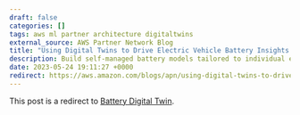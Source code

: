 ```yaml
---
draft: false
categories: []
tags: aws ml partner architecture digitaltwins
external_source: AWS Partner Network Blog
title: "Using Digital Twins to Drive Electric Vehicle Battery Insights with MHP and AWS"
description: Build self-managed battery models tailored to individual entities using micro services and Bayesian calibration techniques.
date: 2023-05-24 19:11:27 +0000
redirect: https://aws.amazon.com/blogs/apn/using-digital-twins-to-drive-electric-vehicle-battery-insights-with-mhp-and-aws/
---
```


This post is a redirect to [Battery Digital Twin](https://aws.amazon.com/blogs/apn/using-digital-twins-to-drive-electric-vehicle-battery-insights-with-mhp-and-aws/).
